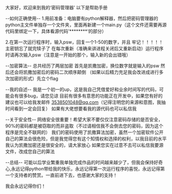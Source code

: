 大家好，欢迎来到我的‘密码管理器’
以下是帮助手册



--如何正确使用--
1.用前准备：电脑要有python解释器，然后把密码管理器的python主文件单独存一个文件夹，里面再新建一个main.py（这个文件还需要再源代码里绑定一下，具体看源代码’********‘的部分）

2.在第一次运行程序时，输入psw，回复一个1-50的数字，并且 牢记！！！！！ 主密钥忘了就完犊子了
  在每次重新（准确来讲进程关闭后又重新启动）运行程序时请再次输入psw（注意是一开始的那个，输入新的会出错哦）

--加密算法--
总共经历了两层加密
首先是凯撒加密，换位数字就是输入的psw
然后还会将凯撒加密后的密码二次顺序颠倒
（如果以后精力充足我会改进成进行多次加密的形式）先立个flag


--我的自述--
我是一个初一的up，这是我自己凭借爱好和业余时间写的代码，可能会有很多bug，请您见谅
目前有很多有意思的功能正在开发中，如果您有好的建议也可以给我发邮件 3538501048@qq.com（记得注明您的来源和意图，我抽时间看到一定会回复）
如果有大佬想要看我的源代码也可以私信我

--关于安全性--
网络安全很重要！希望大家不要仅仅注意密码存储的是否安全，90%的密码都是被窃取的而非盗取（不过请相信我不会倒去您的密码，因为这个程序是完全不联网的）
我们的密码使用了凯撒算法加密，虽然一个加密软件公开自己的算法会很危险，但是我觉得您有这个知情权和选择的权利，以我目前的水平我认为凯撒加密还是很安全的，请大家放心
如果您实在过意不去可以私信我要源文件，改成您自己的算法

--总结--
可能以后学业繁重我单独完成作品的时间越来越少了，但我会保持好奇心,永远记得python带给我的快乐，永远记得第一次运行程序的喜悦，永远记得第一个支持者的赞赏。一直前进下去，也感谢大家的支持！
        
我会永远记得你们！

